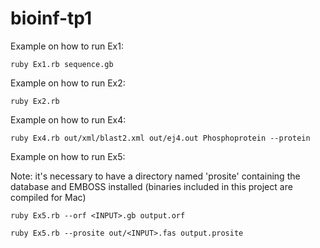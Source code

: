 # bioinf-tp1

Example on how to run Ex1:

```
ruby Ex1.rb sequence.gb
```

Example on how to run Ex2:

```
ruby Ex2.rb
```

Example on how to run Ex4:

```
ruby Ex4.rb out/xml/blast2.xml out/ej4.out Phosphoprotein --protein
```


Example on how to run Ex5:

Note: it's necessary to have a directory named 'prosite' containing the database and EMBOSS installed (binaries included in this project are compiled for Mac)

```
ruby Ex5.rb --orf <INPUT>.gb output.orf
```

```
ruby Ex5.rb --prosite out/<INPUT>.fas output.prosite
```

